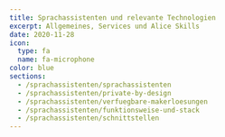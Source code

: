 ```yaml
---
title: Sprachassistenten und relevante Technologien
excerpt: Allgemeines, Services und Alice Skills
date: 2020-11-28
icon:
  type: fa
  name: fa-microphone
color: blue
sections:
  - /sprachassistenten/sprachassistenten
  - /sprachassistenten/private-by-design
  - /sprachassistenten/verfuegbare-makerloesungen
  - /sprachassistenten/funktionsweise-und-stack
  - /sprachassistenten/schnittstellen
---
```


